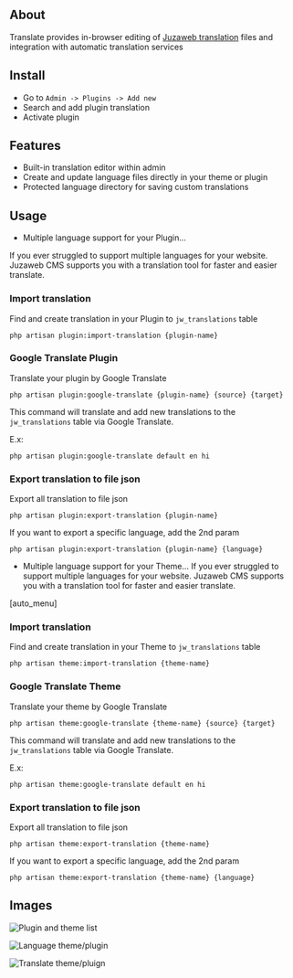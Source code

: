 ## About
Translate provides in-browser editing of [Juzaweb translation](https://juzaweb.com/plugin/translation) files and integration with automatic translation services

## Install
- Go to `Admin -> Plugins -> Add new`
- Search and add plugin translation
- Activate plugin

## Features
- Built-in translation editor within admin
- Create and update language files directly in your theme or plugin
- Protected language directory for saving custom translations

## Usage
- Multiple language support for your Plugin... 

If you ever struggled to support multiple languages for your website. Juzaweb CMS supports you with a translation tool for faster and easier translate.

### Import translation
Find and create translation in your Plugin to `jw_translations` table

```shell
php artisan plugin:import-translation {plugin-name}
```

### Google Translate Plugin
Translate your plugin by Google Translate

```shell
php artisan plugin:google-translate {plugin-name} {source} {target}
```

This command will translate and add new translations to the `jw_translations` table via Google Translate.

E.x:
```shell
php artisan plugin:google-translate default en hi
```

### Export translation to file json

Export all translation to file json

```shell
php artisan plugin:export-translation {plugin-name}
```

If you want to export a specific language, add the 2nd param

```shell
php artisan plugin:export-translation {plugin-name} {language}
```

- Multiple language support for your Theme...
If you ever struggled to support multiple languages for your website. Juzaweb CMS supports you with a translation tool for faster and easier translate.

[auto_menu]

### Import translation
Find and create translation in your Theme to `jw_translations` table

```shell
php artisan theme:import-translation {theme-name}
```

### Google Translate Theme
Translate your theme by Google Translate

```shell
php artisan theme:google-translate {theme-name} {source} {target}
```

This command will translate and add new translations to the `jw_translations` table via Google Translate.

E.x:
```shell
php artisan theme:google-translate default en hi
```

### Export translation to file json

Export all translation to file json

```shell
php artisan theme:export-translation {theme-name}
```

If you want to export a specific language, add the 2nd param

```shell
php artisan theme:export-translation {theme-name} {language}
```

## Images
![Plugin and theme list](https://i.imgur.com/8ZQil9t.png)

![Language theme/plugin](https://i.imgur.com/IuW9BtR.png)

![Translate theme/pluign](https://i.imgur.com/EnD0j4c.png)
